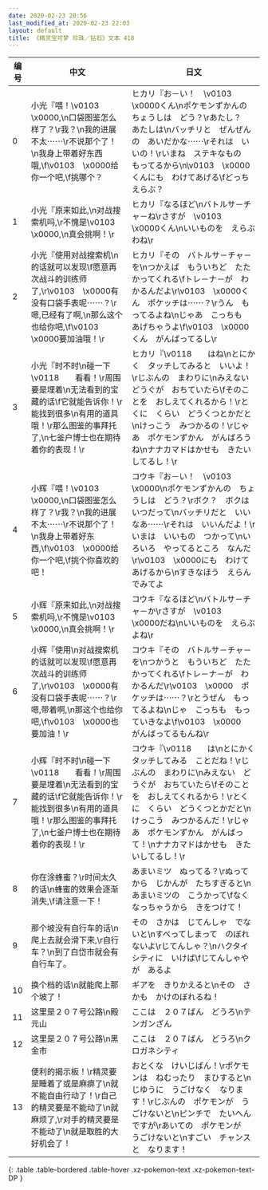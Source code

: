 ```yaml
---
date: 2020-02-23 20:56
last_modified_at: 2020-02-23 22:03
layout: default
title: 《精灵宝可梦 珍珠／钻石》文本 418
---
```

| 编号 | 中文 | 日文 |
| ---- | ---- | ---- |
| 0 | 小光『喂！\v0103　\x0000,\n口袋图鉴怎么样了？\r我？\n我的进展不太⋯⋯\r不说那个了！\n我身上带着好东西哦,\f\v0103　\x0000给你一个吧,\f挑哪个？ | ヒカリ『お－い！　\v0103　\x0000くん\nポケモンずかんの　ちょうしは　どう？\rあたし？　あたしは\nバッチリと　ぜんぜんの　あいだかな⋯⋯\rそれは　いいの！\rいまね　ステキなもの　もってるから\n\v0103　\x0000くんにも　わけてあげる\fどっち　えらぶ？ |
| 1 | 小光『原来如此,\n对战搜索机吗,\r不愧是\v0103　\x0000,\n真会挑啊！\r | ヒカリ『なるほど\nバトルサ－チャ－ね\rさすが　\v0103　\x0000くん\nいいものを　えらぶわね\r |
| 2 | 小光『使用对战搜索机\n的话就可以发现\f愿意再次战斗的训练师了,\r\v0103　\x0000有没有口袋手表呢⋯⋯？\r嗯,已经有了啊,\n那么这个也给你吧,\f\v0103　\x0000要加油哦！\r | ヒカリ『その　バトルサ－チャ－を\nつかえば　もういちど　たたかってくれる\fトレ－ナ－が　わかるんだよ\r\v0103　\x0000くん　ポケッチは⋯⋯？\rうん　もってるよね\nじゃあ　こっちも　あげちゃうよ\f\v0103　\x0000くん　がんばってるし\r |
| 3 | 小光『时不时\n碰一下\v0118　　看看！\r周围要是埋着\n无法看到的宝藏的话\f它就能告诉你！\r能找到很多\n有用的道具哦！\r那么图鉴的事拜托了,\n七釜户博士也在期待着你的表现！\r | ヒカリ『\v0118　　はね\nとにかく　タッチしてみると　いいよ！\rじぶんの　まわりに\nみえない　どうぐが　おちていたら\fそのことを　おしえてくれるから！\rとくに　くらい　どうくつとかだと\nけっこう　みつかるの！\rじゃあ　ポケモンずかん　がんばろうね\nナナカマドはかせも　きたいしてるし！\r |
| 4 | 小辉『喂！\v0103　\x0000,\n口袋图鉴怎么样了？\r我？\n我的进展不太⋯⋯\r不说那个了！\n我身上带着好东西,\f\v0103　\x0000给你一个吧,\f挑个你喜欢的吧！ | コウキ『お－い！　\v0103　\x0000\nポケモンずかんの　ちょうしは　どう？\rボク？　ボクは　いつだって\nバッチリだと　いいなあ⋯⋯\rそれは　いいんだよ！\rいまは　いいもの　つかって\nいろいろ　やってるところ　なんだ\r\v0103　\x0000にも　わけてあげるから\nすきなほう　えらんでみてよ |
| 5 | 小辉『原来如此,\n对战搜索机吗,\r不愧是\v0103　\x0000,\n真会挑啊！\r | コウキ『なるほど\nバトルサ－チャ－か\rさすが　\v0103　\x0000だね\nいいものを　えらぶよね\r |
| 6 | 小辉『使用\n对战搜索机的话就可以发现\f愿意再次战斗的训练师了,\r\v0103　\x0000有没有口袋手表呢⋯⋯？\r嗯,带着啊,\n那这个也给你吧,\f\v0103　\x0000也要加油！\r | コウキ『その　バトルサ－チャ－を\nつかうと　もういちど　たたかってくれる\fトレ－ナ－が　わかるんだ\r\v0103　\x0000　ポケッチは⋯⋯？\rとうぜん　もってるよね\nじゃ　こっちも　もっていきなよ\f\v0103　\x0000　がんばってるもんね\r |
| 7 | 小辉『时不时\n碰一下\v0118　　看看！\r周围要是埋着\n无法看到的宝藏的话\f它就能告诉你！\r能找到很多\n有用的道具哦！\r那么图鉴的事拜托了,\n七釜户博士也在期待着你的表现！\r | コウキ『\v0118　　は\nとにかく　タッチしてみる　ことだね！\rじぶんの　まわりに\nみえない　どうぐが　おちていたら\fそのことを　おしえてくれるから！\rとくに　くらい　どうくつとかだと\nけっこう　みつかるんだ！\rじゃあ　ポケモンずかん　がんばって！\nナナカマドはかせも　きたいしてるし！\r |
| 8 | 你在涂蜂蜜？\r时间太久的话\n蜂蜜的效果会逐渐消失,\f请注意一下！ | あまいミツ　ぬってる？\rぬってから　じかんが　たちすぎると\nあまいミツの　こうかって\fなくなっちゃうから　きをつけて！ |
| 9 | 那个坡没有自行车的话\n爬上去就会滑下来,\r自行车？\n到了白岱市就会有自行车了。 | その　さかは　じてんしゃ　でないと\nすべってしまって　のぼれないよ\rじてんしゃ？\nハクタイシティに　いけば\fじてんしゃやが　あるよ |
| 10 | 换个档的话\n就能爬上那个坡了！ | ギアを　きりかえると\nその　さかも　かけのぼれるね！ |
| 11 | 这里是２０７号公路\n殿元山 | ここは　２０７ばん　どうろ\nテンガンざん |
| 12 | 这里是２０７号公路\n黑金市 | ここは　２０７ばん　どうろ\nクロガネシティ |
| 13 | 便利的揭示板！\r精灵要是睡着了或是麻痹了\n就不能自由行动了！\r自己的精灵要是不能动了\n就麻烦了,\r对手的精灵要是不能动了\n就是取胜的大好机会了！ | おとくな　けいじばん！\rポケモンは　ねむったり　まひすると\nじゆうに　うごけなく　なります！\rじぶんの　ポケモンが　うごけないと\nピンチで　たいへん　ですが\rあいての　ポケモンが　うごけないと\nすごい　チャンスと　なります！ |
{: .table .table-bordered .table-hover .xz-pokemon-text .xz-pokemon-text-DP }